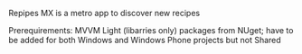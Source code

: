﻿Repipes MX is a metro app to discover new recipes

Prerequirements: MVVM Light (libarries only) packages from NUget; have to be added for both Windows and Windows Phone projects but not Shared
